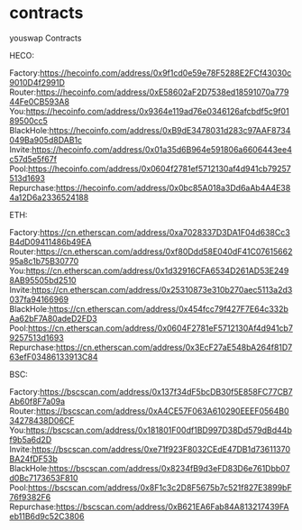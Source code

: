 # contracts
youswap Contracts

HECO:

Factory:https://hecoinfo.com/address/0x9f1cd0e59e78F5288E2FCf43030c9010D4f2991D
Router:https://hecoinfo.com/address/0xE58602aF2D7538ed18591070a77944Fe0CB593A8
You:https://hecoinfo.com/address/0x9364e119ad76e0346126afcbdf5c9f0189500cc5
BlackHole:https://hecoinfo.com/address/0xB9dE3478031d283c97AAF8734049Ba905d8DAB1c
Invite:https://hecoinfo.com/address/0x01a35d6B964e591806a6606443ee4c57d5e5f67f
Pool:https://hecoinfo.com/address/0x0604f2781ef5712130af4d941cb79257513d1693
Repurchase:https://hecoinfo.com/address/0x0bc85A018a3Dd6aAb4A4E384a12D6a2336524188


ETH:

Factory:https://cn.etherscan.com/address/0xa7028337D3DA1F04d638Cc3B4dD09411486b49EA
Router:https://cn.etherscan.com/address/0xf80Ddd58E040dF41C0761566295a8c1b75B30770
You:https://cn.etherscan.com/address/0x1d32916CFA6534D261AD53E2498AB95505bd2510
Invite:https://cn.etherscan.com/address/0x25310873e310b270aec5113a2d3037fa94166969
BlackHole:https://cn.etherscan.com/address/0x454fcc79f427F7E64c332bAa62bF7A80adeD2FD3
Pool:https://cn.etherscan.com/address/0x0604F2781eF5712130Af4d941cb79257513d1693
Repurchase:https://cn.etherscan.com/address/0x3EcF27aE548bA264f81D763efF03486133913C84

BSC:

Factory:https://bscscan.com/address/0x137f34dF5bcDB30f5E858FC77CB7Ab60f8F7a09a 
Router:https://bscscan.com/address/0xA4CE57F063A610290EEEF0564B034278438D06CF
You:https://bscscan.com/address/0x181801F00df1BD997D38Dd579dBd44bf9b5a6d2D
Invite:https://bscscan.com/address/0xe71f923F8032CEdE47DB1d73611370BA24fDF53b
BlackHole:https://bscscan.com/address/0x8234fB9d3eFD83D6e761Dbb07d0Bc7173653F810
Pool:https://bscscan.com/address/0x8F1c3c2D8F5675b7c521f827E3899bF76f9382F6
Repurchase:https://bscscan.com/address/0xB621EA6Fab84A813217439FAeb11B6d9c52C3806
